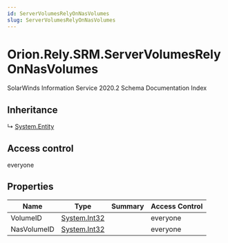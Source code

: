 ```yaml
---
id: ServerVolumesRelyOnNasVolumes
slug: ServerVolumesRelyOnNasVolumes
---
```


# Orion.Rely.SRM.ServerVolumesRelyOnNasVolumes

SolarWinds Information Service 2020.2 Schema Documentation Index

## Inheritance

↳ [System.Entity](./../System/Entity)

## Access control

everyone

## Properties

| Name | Type | Summary | Access Control |
| ------ | ------ | ------ | ------ |
| VolumeID | [System.Int32](https://docs.microsoft.com/en-us/dotnet/api/system.int32) |  | everyone |
| NasVolumeID | [System.Int32](https://docs.microsoft.com/en-us/dotnet/api/system.int32) |  | everyone |

